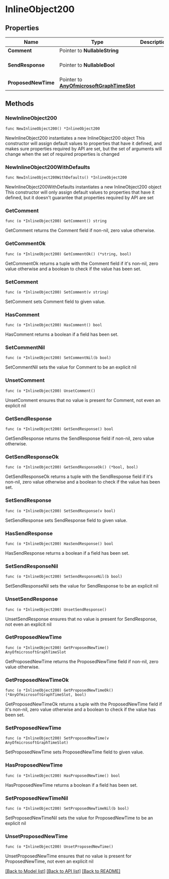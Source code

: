 # InlineObject200

## Properties

Name | Type | Description | Notes
------------ | ------------- | ------------- | -------------
**Comment** | Pointer to **NullableString** |  | [optional] 
**SendResponse** | Pointer to **NullableBool** |  | [optional] [default to false]
**ProposedNewTime** | Pointer to [**AnyOfmicrosoftGraphTimeSlot**](anyOf&lt;microsoft.graph.timeSlot&gt;.md) |  | [optional] 

## Methods

### NewInlineObject200

`func NewInlineObject200() *InlineObject200`

NewInlineObject200 instantiates a new InlineObject200 object
This constructor will assign default values to properties that have it defined,
and makes sure properties required by API are set, but the set of arguments
will change when the set of required properties is changed

### NewInlineObject200WithDefaults

`func NewInlineObject200WithDefaults() *InlineObject200`

NewInlineObject200WithDefaults instantiates a new InlineObject200 object
This constructor will only assign default values to properties that have it defined,
but it doesn't guarantee that properties required by API are set

### GetComment

`func (o *InlineObject200) GetComment() string`

GetComment returns the Comment field if non-nil, zero value otherwise.

### GetCommentOk

`func (o *InlineObject200) GetCommentOk() (*string, bool)`

GetCommentOk returns a tuple with the Comment field if it's non-nil, zero value otherwise
and a boolean to check if the value has been set.

### SetComment

`func (o *InlineObject200) SetComment(v string)`

SetComment sets Comment field to given value.

### HasComment

`func (o *InlineObject200) HasComment() bool`

HasComment returns a boolean if a field has been set.

### SetCommentNil

`func (o *InlineObject200) SetCommentNil(b bool)`

 SetCommentNil sets the value for Comment to be an explicit nil

### UnsetComment
`func (o *InlineObject200) UnsetComment()`

UnsetComment ensures that no value is present for Comment, not even an explicit nil
### GetSendResponse

`func (o *InlineObject200) GetSendResponse() bool`

GetSendResponse returns the SendResponse field if non-nil, zero value otherwise.

### GetSendResponseOk

`func (o *InlineObject200) GetSendResponseOk() (*bool, bool)`

GetSendResponseOk returns a tuple with the SendResponse field if it's non-nil, zero value otherwise
and a boolean to check if the value has been set.

### SetSendResponse

`func (o *InlineObject200) SetSendResponse(v bool)`

SetSendResponse sets SendResponse field to given value.

### HasSendResponse

`func (o *InlineObject200) HasSendResponse() bool`

HasSendResponse returns a boolean if a field has been set.

### SetSendResponseNil

`func (o *InlineObject200) SetSendResponseNil(b bool)`

 SetSendResponseNil sets the value for SendResponse to be an explicit nil

### UnsetSendResponse
`func (o *InlineObject200) UnsetSendResponse()`

UnsetSendResponse ensures that no value is present for SendResponse, not even an explicit nil
### GetProposedNewTime

`func (o *InlineObject200) GetProposedNewTime() AnyOfmicrosoftGraphTimeSlot`

GetProposedNewTime returns the ProposedNewTime field if non-nil, zero value otherwise.

### GetProposedNewTimeOk

`func (o *InlineObject200) GetProposedNewTimeOk() (*AnyOfmicrosoftGraphTimeSlot, bool)`

GetProposedNewTimeOk returns a tuple with the ProposedNewTime field if it's non-nil, zero value otherwise
and a boolean to check if the value has been set.

### SetProposedNewTime

`func (o *InlineObject200) SetProposedNewTime(v AnyOfmicrosoftGraphTimeSlot)`

SetProposedNewTime sets ProposedNewTime field to given value.

### HasProposedNewTime

`func (o *InlineObject200) HasProposedNewTime() bool`

HasProposedNewTime returns a boolean if a field has been set.

### SetProposedNewTimeNil

`func (o *InlineObject200) SetProposedNewTimeNil(b bool)`

 SetProposedNewTimeNil sets the value for ProposedNewTime to be an explicit nil

### UnsetProposedNewTime
`func (o *InlineObject200) UnsetProposedNewTime()`

UnsetProposedNewTime ensures that no value is present for ProposedNewTime, not even an explicit nil

[[Back to Model list]](../README.md#documentation-for-models) [[Back to API list]](../README.md#documentation-for-api-endpoints) [[Back to README]](../README.md)


